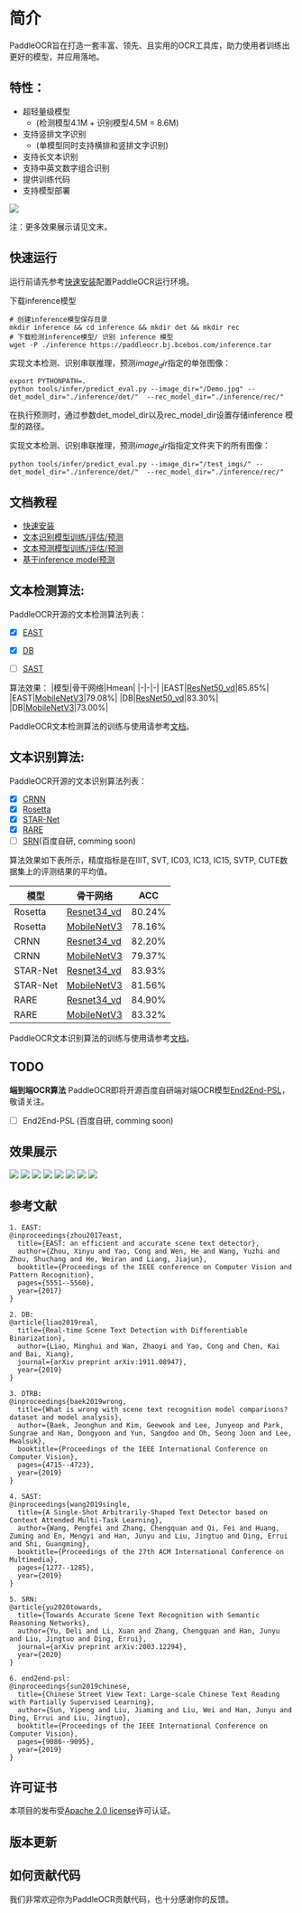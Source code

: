 
# 简介
PaddleOCR旨在打造一套丰富、领先、且实用的OCR工具库，助力使用者训练出更好的模型，并应用落地。

## 特性：
- 超轻量级模型
    - (检测模型4.1M + 识别模型4.5M = 8.6M)
- 支持竖排文字识别
    - (单模型同时支持横排和竖排文字识别)
- 支持长文本识别
- 支持中英文数字组合识别
- 提供训练代码
- 支持模型部署

![](./doc/imgs_draw/11.jpg)

注：更多效果展示请见文末。

## **快速运行**

运行前请先参考[快速安装](./doc/installation.md)配置PaddleOCR运行环境。

下载inference模型
```
# 创建inference模型保存目录
mkdir inference && cd inference && mkdir det && mkdir rec
# 下载检测inference模型/ 识别 inference 模型
wget -P ./inference https://paddleocr.bj.bcebos.com/inference.tar
```

实现文本检测、识别串联推理，预测$image_dir$指定的单张图像：
```
export PYTHONPATH=.
python tools/infer/predict_eval.py --image_dir="/Demo.jpg" --det_model_dir="./inference/det/"  --rec_model_dir="./inference/rec/"
```
在执行预测时，通过参数det_model_dir以及rec_model_dir设置存储inference 模型的路径。

实现文本检测、识别串联推理，预测$image_dir$指指定文件夹下的所有图像：
```
python tools/infer/predict_eval.py --image_dir="/test_imgs/" --det_model_dir="./inference/det/"  --rec_model_dir="./inference/rec/"
```

## 文档教程
- [快速安装](./doc/installation.md)
- [文本识别模型训练/评估/预测](./doc/detection.md)
- [文本预测模型训练/评估/预测](./doc/recognition.md)
- [基于inference model预测](./doc/)


## 文本检测算法:

PaddleOCR开源的文本检测算法列表：
- [x]  [EAST](https://arxiv.org/abs/1704.03155)
- [x]  [DB](https://arxiv.org/abs/1911.08947)
- [ ]  [SAST](https://arxiv.org/abs/1908.05498)


算法效果：
|模型|骨干网络|Hmean|
|-|-|-|
|EAST|[ResNet50_vd](https://paddleocr.bj.bcebos.com/det_r50_vd_east.tar)|85.85%|
|EAST|[MobileNetV3](https://paddleocr.bj.bcebos.com/det_mv3_east.tar)|79.08%|
|DB|[ResNet50_vd](https://paddleocr.bj.bcebos.com/det_r50_vd_db.tar)|83.30%|
|DB|[MobileNetV3](https://paddleocr.bj.bcebos.com/det_mv3_db.tar)|73.00%|

PaddleOCR文本检测算法的训练与使用请参考[文档](./doc/detection.md)。

## 文本识别算法:

PaddleOCR开源的文本识别算法列表：
- [x]  [CRNN](https://arxiv.org/abs/1507.05717)
- [x]  [Rosetta](https://arxiv.org/abs/1910.05085)
- [x]  [STAR-Net](http://www.bmva.org/bmvc/2016/papers/paper043/index.html)
- [x]  [RARE](https://arxiv.org/abs/1603.03915v1)
- [ ]  [SRN]((https://arxiv.org/abs/2003.12294))(百度自研, comming soon)

算法效果如下表所示，精度指标是在IIIT, SVT, IC03, IC13, IC15, SVTP, CUTE数据集上的评测结果的平均值。

|模型|骨干网络|ACC|
|-|-|-|
|Rosetta|[Resnet34_vd](https://paddleocr.bj.bcebos.com/rec_r34_vd_none_none_ctc.tar)|80.24%|
|Rosetta|[MobileNetV3](https://paddleocr.bj.bcebos.com/rec_mv3_none_none_ctc.tar)|78.16%|
|CRNN|[Resnet34_vd](https://paddleocr.bj.bcebos.com/rec_r34_vd_none_bilstm_ctc.tar)|82.20%|
|CRNN|[MobileNetV3](https://paddleocr.bj.bcebos.com/rec_mv3_none_bilstm_ctc.tar)|79.37%|
|STAR-Net|[Resnet34_vd](https://paddleocr.bj.bcebos.com/rec_r34_vd_tps_bilstm_ctc.tar)|83.93%|
|STAR-Net|[MobileNetV3](https://paddleocr.bj.bcebos.com/rec_mv3_tps_bilstm_ctc.tar)|81.56%|
|RARE|[Resnet34_vd](https://paddleocr.bj.bcebos.com/rec_r34_vd_tps_bilstm_attn.tar)|84.90%|
|RARE|[MobileNetV3](https://paddleocr.bj.bcebos.com/rec_mv3_tps_bilstm_attn.tar)|83.32%|

PaddleOCR文本识别算法的训练与使用请参考[文档](./doc/recognition.md)。

## TODO
**端到端OCR算法**
PaddleOCR即将开源百度自研端对端OCR模型[End2End-PSL](https://arxiv.org/abs/1909.07808)，敬请关注。
- [ ]  End2End-PSL (百度自研, comming soon)

## 效果展示
![](./doc/imgs_draw/1.jpg)
![](./doc/imgs_draw/4.jpg)
![](./doc/imgs_draw/6.jpg)
![](./doc/imgs_draw/7.jpg)
![](./doc/imgs_draw/9.jpg)
![](./doc/imgs_draw/12.jpg)
![](./doc/imgs_draw/16.jpg)
![](./doc/imgs_draw/22.jpg)


## 参考文献
```
1. EAST:
@inproceedings{zhou2017east,
  title={EAST: an efficient and accurate scene text detector},
  author={Zhou, Xinyu and Yao, Cong and Wen, He and Wang, Yuzhi and Zhou, Shuchang and He, Weiran and Liang, Jiajun},
  booktitle={Proceedings of the IEEE conference on Computer Vision and Pattern Recognition},
  pages={5551--5560},
  year={2017}
}

2. DB:
@article{liao2019real,
  title={Real-time Scene Text Detection with Differentiable Binarization},
  author={Liao, Minghui and Wan, Zhaoyi and Yao, Cong and Chen, Kai and Bai, Xiang},
  journal={arXiv preprint arXiv:1911.08947},
  year={2019}
}

3. DTRB:
@inproceedings{baek2019wrong,
  title={What is wrong with scene text recognition model comparisons? dataset and model analysis},
  author={Baek, Jeonghun and Kim, Geewook and Lee, Junyeop and Park, Sungrae and Han, Dongyoon and Yun, Sangdoo and Oh, Seong Joon and Lee, Hwalsuk},
  booktitle={Proceedings of the IEEE International Conference on Computer Vision},
  pages={4715--4723},
  year={2019}
}

4. SAST:
@inproceedings{wang2019single,
  title={A Single-Shot Arbitrarily-Shaped Text Detector based on Context Attended Multi-Task Learning},
  author={Wang, Pengfei and Zhang, Chengquan and Qi, Fei and Huang, Zuming and En, Mengyi and Han, Junyu and Liu, Jingtuo and Ding, Errui and Shi, Guangming},
  booktitle={Proceedings of the 27th ACM International Conference on Multimedia},
  pages={1277--1285},
  year={2019}
}

5. SRN:
@article{yu2020towards,
  title={Towards Accurate Scene Text Recognition with Semantic Reasoning Networks},
  author={Yu, Deli and Li, Xuan and Zhang, Chengquan and Han, Junyu and Liu, Jingtuo and Ding, Errui},
  journal={arXiv preprint arXiv:2003.12294},
  year={2020}
}

6. end2end-psl:
@inproceedings{sun2019chinese,
  title={Chinese Street View Text: Large-scale Chinese Text Reading with Partially Supervised Learning},
  author={Sun, Yipeng and Liu, Jiaming and Liu, Wei and Han, Junyu and Ding, Errui and Liu, Jingtuo},
  booktitle={Proceedings of the IEEE International Conference on Computer Vision},
  pages={9086--9095},
  year={2019}
}
```

## 许可证书
本项目的发布受<a href="https://github.com/PaddlePaddle/PaddleOCR/blob/master/LICENSE">Apache 2.0 license</a>许可认证。

## 版本更新

## 如何贡献代码
我们非常欢迎你为PaddleOCR贡献代码，也十分感谢你的反馈。

